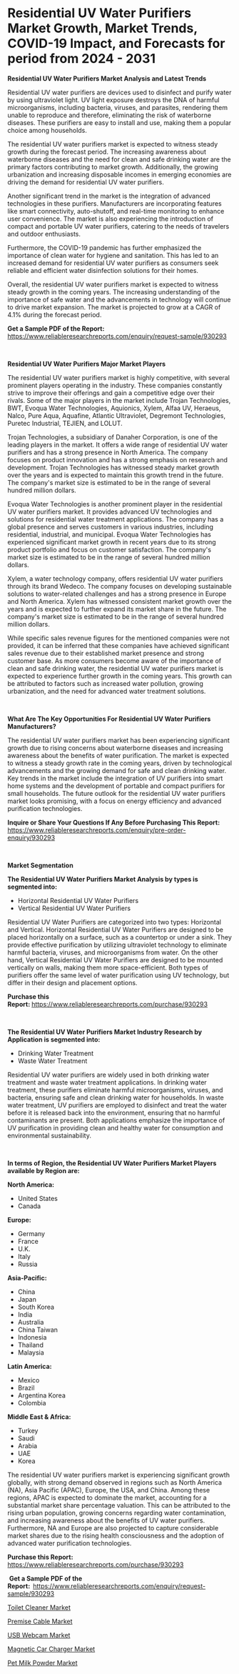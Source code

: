 <p><h1>Residential UV Water Purifiers Market Growth, Market Trends, COVID-19 Impact, and Forecasts for period from 2024 - 2031</h1></p><p><strong>Residential UV Water Purifiers Market Analysis and Latest Trends</strong></p>
<p><p>Residential UV water purifiers are devices used to disinfect and purify water by using ultraviolet light. UV light exposure destroys the DNA of harmful microorganisms, including bacteria, viruses, and parasites, rendering them unable to reproduce and therefore, eliminating the risk of waterborne diseases. These purifiers are easy to install and use, making them a popular choice among households.</p><p>The residential UV water purifiers market is expected to witness steady growth during the forecast period. The increasing awareness about waterborne diseases and the need for clean and safe drinking water are the primary factors contributing to market growth. Additionally, the growing urbanization and increasing disposable incomes in emerging economies are driving the demand for residential UV water purifiers.</p><p>Another significant trend in the market is the integration of advanced technologies in these purifiers. Manufacturers are incorporating features like smart connectivity, auto-shutoff, and real-time monitoring to enhance user convenience. The market is also experiencing the introduction of compact and portable UV water purifiers, catering to the needs of travelers and outdoor enthusiasts.</p><p>Furthermore, the COVID-19 pandemic has further emphasized the importance of clean water for hygiene and sanitation. This has led to an increased demand for residential UV water purifiers as consumers seek reliable and efficient water disinfection solutions for their homes.</p><p>Overall, the residential UV water purifiers market is expected to witness steady growth in the coming years. The increasing understanding of the importance of safe water and the advancements in technology will continue to drive market expansion. The market is projected to grow at a CAGR of 4.1% during the forecast period.</p></p>
<p><strong>Get a Sample PDF of the Report:&nbsp;</strong> <a href="https://www.reliableresearchreports.com/enquiry/request-sample/930293">https://www.reliableresearchreports.com/enquiry/request-sample/930293</a></p>
<p>&nbsp;</p>
<p><strong>Residential UV Water Purifiers Major Market Players</strong></p>
<p><p>The residential UV water purifiers market is highly competitive, with several prominent players operating in the industry. These companies constantly strive to improve their offerings and gain a competitive edge over their rivals. Some of the major players in the market include Trojan Technologies, BWT, Evoqua Water Technologies, Aquionics, Xylem, Alfaa UV, Heraeus, Nalco, Pure Aqua, Aquafine, Atlantic Ultraviolet, Degremont Technologies, Puretec Industrial, TEJIEN, and LOLUT.</p><p>Trojan Technologies, a subsidiary of Danaher Corporation, is one of the leading players in the market. It offers a wide range of residential UV water purifiers and has a strong presence in North America. The company focuses on product innovation and has a strong emphasis on research and development. Trojan Technologies has witnessed steady market growth over the years and is expected to maintain this growth trend in the future. The company's market size is estimated to be in the range of several hundred million dollars.</p><p>Evoqua Water Technologies is another prominent player in the residential UV water purifiers market. It provides advanced UV technologies and solutions for residential water treatment applications. The company has a global presence and serves customers in various industries, including residential, industrial, and municipal. Evoqua Water Technologies has experienced significant market growth in recent years due to its strong product portfolio and focus on customer satisfaction. The company's market size is estimated to be in the range of several hundred million dollars.</p><p>Xylem, a water technology company, offers residential UV water purifiers through its brand Wedeco. The company focuses on developing sustainable solutions to water-related challenges and has a strong presence in Europe and North America. Xylem has witnessed consistent market growth over the years and is expected to further expand its market share in the future. The company's market size is estimated to be in the range of several hundred million dollars.</p><p>While specific sales revenue figures for the mentioned companies were not provided, it can be inferred that these companies have achieved significant sales revenue due to their established market presence and strong customer base. As more consumers become aware of the importance of clean and safe drinking water, the residential UV water purifiers market is expected to experience further growth in the coming years. This growth can be attributed to factors such as increased water pollution, growing urbanization, and the need for advanced water treatment solutions.</p></p>
<p>&nbsp;</p>
<p><strong>What Are The Key Opportunities For Residential UV Water Purifiers Manufacturers?</strong></p>
<p><p>The residential UV water purifiers market has been experiencing significant growth due to rising concerns about waterborne diseases and increasing awareness about the benefits of water purification. The market is expected to witness a steady growth rate in the coming years, driven by technological advancements and the growing demand for safe and clean drinking water. Key trends in the market include the integration of UV purifiers into smart home systems and the development of portable and compact purifiers for small households. The future outlook for the residential UV water purifiers market looks promising, with a focus on energy efficiency and advanced purification technologies.</p></p>
<p><strong>Inquire or Share Your Questions If Any Before Purchasing This Report:</strong> <a href="https://www.reliableresearchreports.com/enquiry/pre-order-enquiry/930293">https://www.reliableresearchreports.com/enquiry/pre-order-enquiry/930293</a></p>
<p>&nbsp;</p>
<p><strong>Market Segmentation</strong></p>
<p><strong>The Residential UV Water Purifiers Market Analysis by types is segmented into:</strong></p>
<p><ul><li>Horizontal Residential UV Water Purifiers</li><li>Vertical Residential UV Water Purifiers</li></ul></p>
<p><p>Residential UV Water Purifiers are categorized into two types: Horizontal and Vertical. Horizontal Residential UV Water Purifiers are designed to be placed horizontally on a surface, such as a countertop or under a sink. They provide effective purification by utilizing ultraviolet technology to eliminate harmful bacteria, viruses, and microorganisms from water. On the other hand, Vertical Residential UV Water Purifiers are designed to be mounted vertically on walls, making them more space-efficient. Both types of purifiers offer the same level of water purification using UV technology, but differ in their design and placement options.</p></p>
<p><strong>Purchase this Report:&nbsp;</strong><a href="https://www.reliableresearchreports.com/purchase/930293">https://www.reliableresearchreports.com/purchase/930293</a></p>
<p>&nbsp;</p>
<p><strong>The Residential UV Water Purifiers Market Industry Research by Application is segmented into:</strong></p>
<p><ul><li>Drinking Water Treatment</li><li>Waste Water Treatment</li></ul></p>
<p><p>Residential UV water purifiers are widely used in both drinking water treatment and waste water treatment applications. In drinking water treatment, these purifiers eliminate harmful microorganisms, viruses, and bacteria, ensuring safe and clean drinking water for households. In waste water treatment, UV purifiers are employed to disinfect and treat the water before it is released back into the environment, ensuring that no harmful contaminants are present. Both applications emphasize the importance of UV purification in providing clean and healthy water for consumption and environmental sustainability.</p></p>
<p>&nbsp;</p>
<p><strong>In terms of Region, the Residential UV Water Purifiers Market Players available by Region are:</strong></p>
<p>
    <p> <strong> North America: </strong>
        <ul>
            <li>United States</li>
            <li>Canada</li>
        </ul>
        </p> 
    <p> <strong> Europe: </strong>
        <ul>
            <li>Germany</li>
            <li>France</li>
            <li>U.K.</li>
            <li>Italy</li>
            <li>Russia</li>
        </ul>
        </p> 
    <p> <strong> Asia-Pacific: </strong>
        <ul>
            <li>China</li>
            <li>Japan</li>
            <li>South Korea</li>
            <li>India</li>
            <li>Australia</li>
            <li>China Taiwan</li>
            <li>Indonesia</li>
            <li>Thailand</li>
            <li>Malaysia</li>
        </ul>
        </p> 
    <p> <strong> Latin America: </strong>
        <ul>
            <li>Mexico</li>
            <li>Brazil</li>
            <li>Argentina Korea</li>
            <li>Colombia</li>
        </ul>
        </p> 
    <p> <strong> Middle East & Africa: </strong>
        <ul>
            <li>Turkey</li>
            <li>Saudi</li>
            <li>Arabia</li>
            <li>UAE</li>
            <li>Korea</li>
        </ul>
    </p>
    </p>
<p><p>The residential UV water purifiers market is experiencing significant growth globally, with strong demand observed in regions such as North America (NA), Asia Pacific (APAC), Europe, the USA, and China. Among these regions, APAC is expected to dominate the market, accounting for a substantial market share percentage valuation. This can be attributed to the rising urban population, growing concerns regarding water contamination, and increasing awareness about the benefits of UV water purifiers. Furthermore, NA and Europe are also projected to capture considerable market shares due to the rising health consciousness and the adoption of advanced water purification technologies.</p></p>
<p><strong>Purchase this Report: </strong><a href="https://www.reliableresearchreports.com/purchase/930293">https://www.reliableresearchreports.com/purchase/930293</a></p>
<p>&nbsp;<strong>Get a Sample PDF of the Report:&nbsp;&nbsp;</strong><a href="https://www.reliableresearchreports.com/enquiry/request-sample/930293">https://www.reliableresearchreports.com/enquiry/request-sample/930293</a></p>
<p><strong></strong></p>
<p><p><a href="https://medium.com/p/820af4b693ca/edit">Toilet Cleaner Market</a></p><p><a href="https://medium.com/p/de1efb5c9d3d/edit">Premise Cable Market</a></p><p><a href="https://medium.com/p/116a2912a35a/edit">USB Webcam Market</a></p><p><a href="https://medium.com/p/7ff64199b9aa/edit">Magnetic Car Charger Market</a></p><p><a href="https://medium.com/p/fdeab0750457/edit">Pet Milk Powder Market</a></p></p>